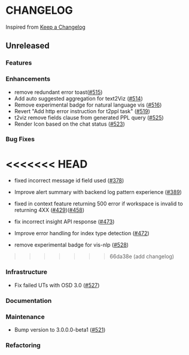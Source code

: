 # CHANGELOG

Inspired from [Keep a Changelog](https://keepachangelog.com/en/1.0.0/)

## Unreleased

### Features

### Enhancements

- remove redundant error toast([#515](https://github.com/opensearch-project/dashboards-assistant/pull/515))
- Add auto suggested aggregation for text2Viz ([#514](https://github.com/opensearch-project/dashboards-assistant/pull/514))
- Remove experimental badge for natural language vis ([#516](https://github.com/opensearch-project/dashboards-assistant/pull/516))
- Revert "Add http error instruction for t2ppl task" ([#519](https://github.com/opensearch-project/dashboards-assistant/pull/519))
- t2viz remove fields clause from generated PPL query ([#525](https://github.com/opensearch-project/dashboards-assistant/pull/525))
- Render Icon based on the chat status ([#523](https://github.com/opensearch-project/dashboards-assistant/pull/523))

### Bug Fixes

<<<<<<< HEAD
=======
- fixed incorrect message id field used ([#378](https://github.com/opensearch-project/dashboards-assistant/pull/378))
- Improve alert summary with backend log pattern experience ([#389](https://github.com/opensearch-project/dashboards-assistant/pull/389))
- fixed in context feature returning 500 error if workspace is invalid to returning 4XX ([#429](https://github.com/opensearch-project/dashboards-assistant/pull/429))([#458](https://github.com/opensearch-project/dashboards-assistant/pull/458))
- fix incorrect insight API response ([#473](https://github.com/opensearch-project/dashboards-assistant/pull/473/files))
- Improve error handling for index type detection ([#472](https://github.com/opensearch-project/dashboards-assistant/pull/472))

- remove experimental badge for vis-nlp ([#528](https://github.com/opensearch-project/dashboards-assistant/pull/528))

>>>>>>> 66da38e (add changelog)
### Infrastructure

- Fix failed UTs with OSD 3.0 ([#527](https://github.com/opensearch-project/dashboards-assistant/pull/527))

### Documentation

### Maintenance

- Bump version to 3.0.0.0-beta1 ([#521](https://github.com/opensearch-project/dashboards-assistant/pull/521))

### Refactoring